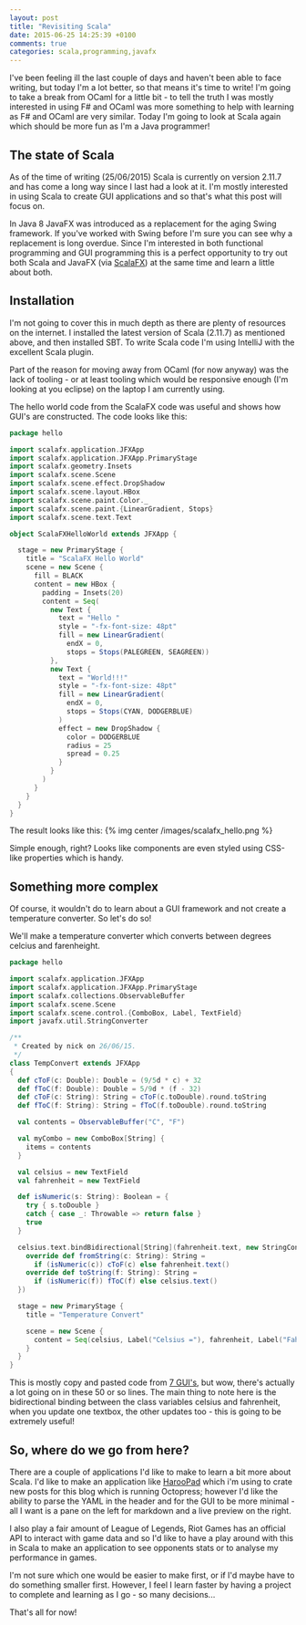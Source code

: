 ```yaml
---
layout: post
title: "Revisiting Scala"
date: 2015-06-25 14:25:39 +0100
comments: true
categories: scala,programming,javafx
---
```


I've been feeling ill the last couple of days and haven't been able to face writing, but today I'm a lot better, so that means it's time to write! I'm going to take a break from OCaml for a little bit - to tell the truth I was mostly interested in using F# and OCaml was more something to help with learning as F# and OCaml are very similar. Today I'm going to look at Scala again which should be more fun as I'm a Java programmer!
<!--more-->
## The state of Scala

As of the time of writing (25/06/2015) Scala is currently on version 2.11.7 and has come a long way since I last had a look at it. I'm mostly interested in using Scala to create GUI applications and so that's what this post will focus on. 

In Java 8 JavaFX was introduced as a replacement for the aging Swing framework. If you've worked with Swing before I'm sure you can see why a replacement is long overdue. Since I'm interested in both functional programming and GUI programming this is a perfect opportunity to try out both Scala and JavaFX (via [ScalaFX](http://www.scalafx.org/)) at the same time and learn a little about both.

## Installation

I'm not going to cover this in much depth as there are plenty of resources on the internet. I installed the latest version of Scala (2.11.7) as mentioned above, and then installed SBT. To write Scala code I'm using IntelliJ with the excellent Scala plugin.

Part of the reason for moving away from OCaml (for now anyway) was the lack of tooling - or at least tooling which would be responsive enough  (I'm looking at you eclipse) on the laptop I am currently using.

The hello world code from the ScalaFX code was useful and shows how GUI's are constructed. The code looks like this:

``` scala
package hello

import scalafx.application.JFXApp
import scalafx.application.JFXApp.PrimaryStage
import scalafx.geometry.Insets
import scalafx.scene.Scene
import scalafx.scene.effect.DropShadow
import scalafx.scene.layout.HBox
import scalafx.scene.paint.Color._
import scalafx.scene.paint.{LinearGradient, Stops}
import scalafx.scene.text.Text

object ScalaFXHelloWorld extends JFXApp {

  stage = new PrimaryStage {
    title = "ScalaFX Hello World"
    scene = new Scene {
      fill = BLACK
      content = new HBox {
        padding = Insets(20)
        content = Seq(
          new Text {
            text = "Hello "
            style = "-fx-font-size: 48pt"
            fill = new LinearGradient(
              endX = 0,
              stops = Stops(PALEGREEN, SEAGREEN))
          },
          new Text {
            text = "World!!!"
            style = "-fx-font-size: 48pt"
            fill = new LinearGradient(
              endX = 0,
              stops = Stops(CYAN, DODGERBLUE)
            )
            effect = new DropShadow {
              color = DODGERBLUE
              radius = 25
              spread = 0.25
            }
          }
        )
      }
    }
  }
}
```

The result looks like this: {% img center /images/scalafx_hello.png %}

Simple enough, right? Looks like components are even styled using CSS-like properties which is handy.

## Something more complex

Of course, it wouldn't do to learn about a GUI framework and not create a temperature converter. So let's do so!

We'll make a temperature converter which converts between degrees celcius and farenheight. 

``` scala
package hello

import scalafx.application.JFXApp
import scalafx.application.JFXApp.PrimaryStage
import scalafx.collections.ObservableBuffer
import scalafx.scene.Scene
import scalafx.scene.control.{ComboBox, Label, TextField}
import javafx.util.StringConverter

/**
 * Created by nick on 26/06/15.
 */
class TempConvert extends JFXApp
{
  def cToF(c: Double): Double = (9/5d * c) + 32
  def fToC(f: Double): Double = 5/9d * (f - 32)
  def cToF(c: String): String = cToF(c.toDouble).round.toString
  def fToC(f: String): String = fToC(f.toDouble).round.toString

  val contents = ObservableBuffer("C", "F")

  val myCombo = new ComboBox[String] {
    items = contents
  }

  val celsius = new TextField
  val fahrenheit = new TextField

  def isNumeric(s: String): Boolean = {
    try { s.toDouble }
    catch { case _: Throwable => return false }
    true
  }

  celsius.text.bindBidirectional[String](fahrenheit.text, new StringConverter[String] {
    override def fromString(c: String): String =
      if (isNumeric(c)) cToF(c) else fahrenheit.text()
    override def toString(f: String): String =
      if (isNumeric(f)) fToC(f) else celsius.text()
  })

  stage = new PrimaryStage {
    title = "Temperature Convert"

    scene = new Scene {
      content = Seq(celsius, Label("Celsius ="), fahrenheit, Label("Fahrenheit"))
    }
  }
}
```

This is mostly copy and pasted code from [7 GUI's](https://github.com/eugenkiss/7guis/blob/master/Scala-ScalaFX/src/main/scala/sevenguis/temperature/Temperature.scala), but wow, there's actually a lot going on in these 50 or so lines. The main thing to note here is the bidirectional binding between the class variables celsius and fahrenheit, when you update one textbox, the other updates too - this is going to be extremely useful!

## So, where do we go from here?

There are a couple of applications I'd like to make to learn a bit more about Scala. I'd like to make an application like [HarooPad](http://pad.haroopress.com/) which i'm using to crate new posts for this blog which is running Octopress; however I'd like the ability to parse the YAML in the header and for the GUI to be more minimal - all I want is a pane on the left for markdown and a live preview on the right.

I also play a fair amount of League of Legends, Riot Games has an official API to interact with game data and so I'd like to have a play around with this in Scala to make an application to see opponents stats or to analyse my performance in games.

I'm not sure which one would be easier to make first, or if I'd maybe have to do something smaller first. However, I feel I learn faster by having a project to complete and learning as I go - so many decisions...

That's all for now!